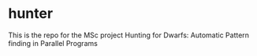 # hunter
This is the repo for the MSc project Hunting for Dwarfs: Automatic Pattern finding in Parallel Programs

